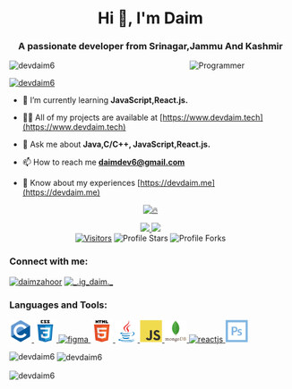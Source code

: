<h1 align="center">Hi 👋, I'm Daim</h1>
<h3 align="center">A passionate developer from Srinagar,Jammu And Kashmir</h3>
<img align="right" alt="Programmer" width="182" src="https://media.tenor.com/NOYF3f82b_gAAAAC/programmer.gif">
<p align="left"> <img src="https://komarev.com/ghpvc/?username=devdaim6&label=Profile%20views&color=0e75b6&style=flat" alt="devdaim6" /> </p>

<p align="left"> <a href="https://github.com/ryo-ma/github-profile-trophy"><img src="https://github-profile-trophy.vercel.app/?username=devdaim6" alt="devdaim6" /></a> </p>

- 🌱 I’m currently learning **JavaScript,React.js.**

- 👨‍💻 All of my projects are available at [https://www.devdaim.tech](https://www.devdaim.tech)

- 💬 Ask me about **Java,C/C++, JavaScript,React.js.**

- 📫 How to reach me **daimdev6@gmail.com**

- 📄 Know about my experiences [https://devdaim.me](https://devdaim.me)


<p align="center">
    <a href="https://github.com/anuraghazra/github-readme-stats">
        <img title=🔥 src="https://github-readme-streak-stats.herokuapp.com/?user=Adivise&theme=black-ice&hide_border=true&stroke=0000&background=060A0CD0"/>
    </a>
</p>

<div align="center">
  <a href="https://github.com/jerry-619">
  <img height="180em" src="https://github-readme-stats.vercel.app/api?username=Adivise&show_icons=true&theme=dracula&include_all_commits=true&count_private=true"/>
  <img height="180em" src="https://github-readme-stats.vercel.app/api/top-langs/?username=Adivise&layout=compact&langs_count=7&theme=dracula"/>
</div>

<div align="center">
<img src="https://komarev.com/ghpvc/?username=Adivise&label=Profile%20Views&color=008042&style=flat&label=Visitors" alt="Visitors"></a>
<img src="https://img.shields.io/badge/dynamic/json?&label=Total%20Stars&color=008042&style=flat&style=for-the-badge&query=%24.stars&url=https://api.github-star-counter.workers.dev/user/Adivise" alt="Profile Stars"></a>
<img src="https://img.shields.io/badge/dynamic/json?&label=Total%20Forks&color=008042&style=flat&style=for-the-badge&query=%24.forks&url=https://api.github-star-counter.workers.dev/user/Adivise" alt="Profile Forks"></a>
</div>
 


<h3 align="left">Connect with me:</h3>
<p align="left">
<a href="https://linkedin.com/in/daimzahoorit" target="blank"><img align="center" src="" alt="daimzahoor" height="30" width="100" /></a>
<a href="https://instagram.com/_.ig_daim._" target="blank"><img align="center" src="https://logodix.com/logo/484500.jpg" alt="_.ig_daim._" height="30" width="100" /></a>
</p>

<h3 align="left">Languages and Tools:</h3>
<p align="left"> <a href="https://www.cprogramming.com/" target="_blank" rel="noreferrer"> <img src="https://raw.githubusercontent.com/devicons/devicon/master/icons/c/c-original.svg" alt="c" width="40" height="40"/> </a> <a href="https://www.w3schools.com/css/" target="_blank" rel="noreferrer"> <img src="https://raw.githubusercontent.com/devicons/devicon/master/icons/css3/css3-original-wordmark.svg" alt="css3" width="40" height="40"/> </a> <a href="https://www.figma.com/" target="_blank" rel="noreferrer"> <img src="https://www.vectorlogo.zone/logos/figma/figma-icon.svg" alt="figma" width="40" height="40"/> </a> <a href="https://www.w3.org/html/" target="_blank" rel="noreferrer"> <img src="https://raw.githubusercontent.com/devicons/devicon/master/icons/html5/html5-original-wordmark.svg" alt="html5" width="40" height="40"/> </a> <a href="https://www.java.com" target="_blank" rel="noreferrer"> <img src="https://raw.githubusercontent.com/devicons/devicon/master/icons/java/java-original.svg" alt="java" width="40" height="40"/> </a> <a href="https://developer.mozilla.org/en-US/docs/Web/JavaScript" target="_blank" rel="noreferrer"> <img src="https://raw.githubusercontent.com/devicons/devicon/master/icons/javascript/javascript-original.svg" alt="javascript" width="40" height="40"/> </a> <a href="https://www.mongodb.com/" target="_blank" rel="noreferrer"> <img src="https://raw.githubusercontent.com/devicons/devicon/master/icons/mongodb/mongodb-original-wordmark.svg" alt="mongodb" width="40" height="40"/> </a> <a href="https://reactjs.org" target="_blank" rel="noreferrer"> <img src="https://raw.githubusercontent.com/devicons/devicon/master/icons/reactjs/reactjs-original-wordmark.svg" alt="reactjs" width="40" height="40"/> </a> <a href="https://www.photoshop.com/en" target="_blank" rel="noreferrer"> <img src="https://raw.githubusercontent.com/devicons/devicon/master/icons/photoshop/photoshop-line.svg" alt="photoshop" width="40" height="40"/> </a> </p>

<p><img align="left" src="https://github-readme-stats.vercel.app/api/top-langs?username=devdaim6&show_icons=true&locale=en&layout=compact" alt="devdaim6" /></p>

<p>&nbsp;<img align="center" src="https://github-readme-stats.vercel.app/api?username=devdaim6&show_icons=true&locale=en" alt="devdaim6" /></p>

<p><img align="center" src="https://github-readme-streak-stats.herokuapp.com/?user=devdaim6&" alt="devdaim6" /></p>
